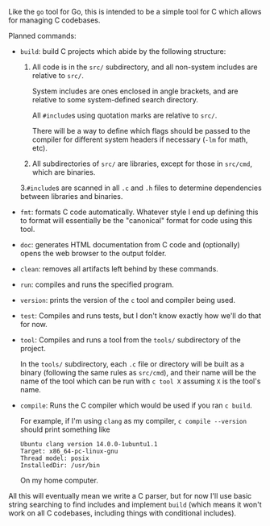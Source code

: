 Like the `go` tool for Go, this is intended to be a simple tool for C which
allows for managing C codebases.

Planned commands:

- `build`: build C projects which abide by the following structure:
  
  1. All code is in the `src/` subdirectory, and all non-system includes are
     relative to `src/`.

     System includes are ones enclosed in angle brackets, and are relative to
     some system-defined search directory.

     All `#include`s using quotation marks are relative to `src/`.

     There will be a way to define which flags should be passed to the compiler
     for different system headers if necessary (`-lm` for math, etc).

  2. All subdirectories of `src/` are libraries, except for those in `src/cmd`,
     which are binaries.

  3.`#include`s are scanned in all `.c` and `.h` files to determine
    dependencies between libraries and binaries.

- `fmt`: formats C code automatically. Whatever style I end up defining this to
  format will essentially be the "canonical" format for code using this tool.

- `doc`: generates HTML documentation from C code and (optionally) opens the
  web browser to the output folder.

- `clean`: removes all artifacts left behind by these commands.

- `run`: compiles and runs the specified program.

- `version`: prints the version of the `c` tool and compiler being used.

- `test`: Compiles and runs tests, but I don't know exactly how we'll do that
  for now.

- `tool`: Compiles and runs a tool from the `tools/` subdirectory of the
  project.

  In the `tools/` subdirectory, each `.c` file or directory will be built as a
  binary (following the same rules as `src/cmd`), and their name will be the
  name of the tool which can be run with `c tool X` assuming `X` is the tool's
  name.

- `compile`: Runs the C compiler which would be used if you ran `c build`.
  
  For example, if I'm using `clang` as my compiler, `c compile --version`
  should print something like
  
  ```
  Ubuntu clang version 14.0.0-1ubuntu1.1
  Target: x86_64-pc-linux-gnu
  Thread model: posix
  InstalledDir: /usr/bin
  ```

  On my home computer.

All this will eventually mean we write a C parser, but for now I'll use basic
string searching to find includes and implement `build` (which means it won't
work on all C codebases, including things with conditional includes).
